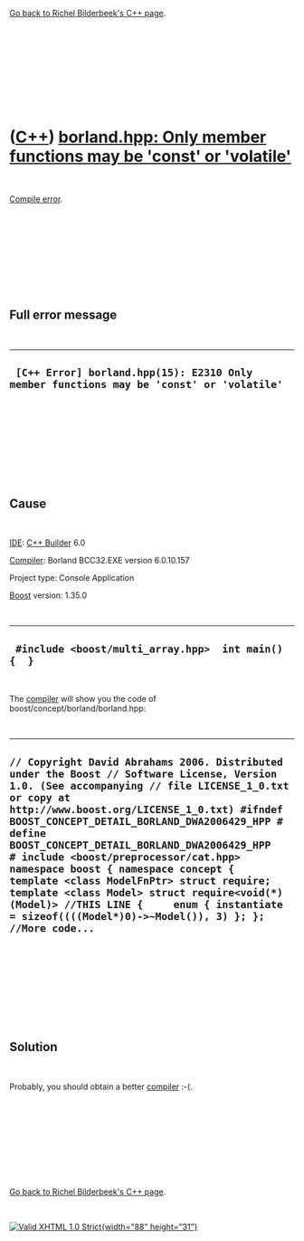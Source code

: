 

[Go back to Richel Bilderbeek's C++ page](Cpp.htm).

 

 

 

 

 

([C++](Cpp.htm)) [borland.hpp: Only member functions may be 'const' or 'volatile'](CppCompileErrorBorlandHppOnlyMemberFunctionsMayBeConstOrVolatile.htm)
========================================================================================================================================================

 

[Compile error](CppCompileError.htm).

 

 

 

 

 

Full error message
------------------

 

  ------------------------------------------------------------------------------------------
  ` [C++ Error] borland.hpp(15): E2310 Only member functions may be 'const' or 'volatile'`
  ------------------------------------------------------------------------------------------

 

 

 

 

 

Cause
-----

 

[IDE](CppIde.htm): [C++ Builder](CppBuilder.htm) 6.0

[Compiler](CppCompiler.htm): Borland BCC32.EXE version 6.0.10.157

Project type: Console Application

[Boost](CppBoost.htm) version: 1.35.0

 

  ------------------------------------------------------
  ` #include <boost/multi_array.hpp>  int main() {  }`
  ------------------------------------------------------

 

The [compiler](CppCompiler.htm) will show you the code of
boost/concept/borland/borland.hpp:

 

  -------------------------------------------------------------------------------------------------------------------------------------------------------------------------------------------------------------------------------------------------------------------------------------------------------------------------------------------------------------------------------------------------------------------------------------------------------------------------------------------------------------------------------------------------------------------------------------------------
  ` // Copyright David Abrahams 2006. Distributed under the Boost // Software License, Version 1.0. (See accompanying // file LICENSE_1_0.txt or copy at http://www.boost.org/LICENSE_1_0.txt) #ifndef BOOST_CONCEPT_DETAIL_BORLAND_DWA2006429_HPP # define BOOST_CONCEPT_DETAIL_BORLAND_DWA2006429_HPP   # include <boost/preprocessor/cat.hpp>   namespace boost { namespace concept {   template <class ModelFnPtr> struct require;   template <class Model> struct require<void(*)(Model)> //THIS LINE {     enum { instantiate = sizeof((((Model*)0)->~Model()), 3) }; };   //More code... `
  -------------------------------------------------------------------------------------------------------------------------------------------------------------------------------------------------------------------------------------------------------------------------------------------------------------------------------------------------------------------------------------------------------------------------------------------------------------------------------------------------------------------------------------------------------------------------------------------------

 

 

 

 

 

Solution
--------

 

Probably, you should obtain a better [compiler](CppCompiler.htm) :-(.

 

 

 

 

 

[Go back to Richel Bilderbeek's C++ page](Cpp.htm).



 

[![Valid XHTML 1.0 Strict](valid-xhtml10.png){width="88"
height="31"}](http://validator.w3.org/check?uri=referer)
